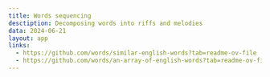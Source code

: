 ```yaml
---
title: Words sequencing
desctiption: Decomposing words into riffs and melodies
data: 2024-06-21
layout: app
links:
  - https://github.com/words/similar-english-words?tab=readme-ov-file
  - https://github.com/words/an-array-of-english-words?tab=readme-ov-file
---
```



<script setup>
import { defineClientComponent } from 'vitepress'

const Words = defineClientComponent(() => {
  return import('./Words.vue')
})
</script>

<Words/>